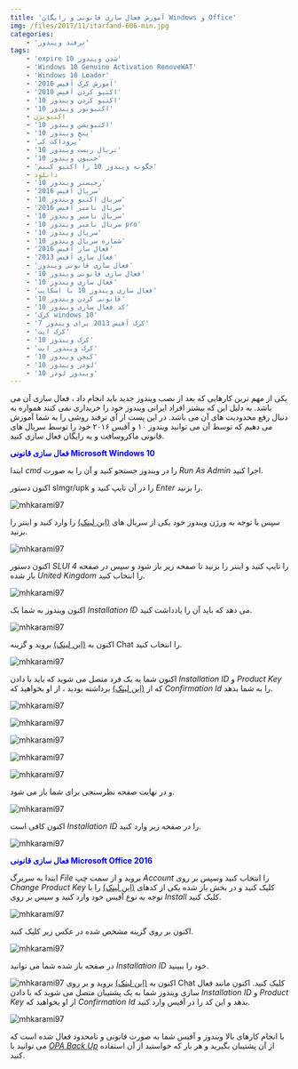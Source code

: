 ```yaml
---
title: 'آموزش فعال سازی قانونی و رایگان Windows و Office'
img: /files/2017/11/itarfand-606-min.jpg
categories:
    - 'ترفند ویندوز'
tags:
    - 'expire شدن ویندوز 10'
    - 'Windows 10 Genuine Activation RemoveWAT'
    - 'Windows 10 Loader'
    - 'آموزش کرک آفیس 2016'
    - 'اكتيو كردن آفيس 2010'
    - 'اکتیو کردن ویندوز 10'
    - 'اکتیوتور ویندوز 10'
    - اکتیویژن
    - 'اکتیویشن ویندوز 10'
    - 'پتچ ویندوز 10'
    - 'پروداکت کی'
    - 'تریال ریست ویندوز 10'
    - 'جنیون ویندوز 10'
    - 'چگونه ویندوز 10 را اکتیو کنیم'
    - دانلود
    - 'رجیستر ویندوز 10'
    - 'سریال آفیس 2016'
    - 'سریال اکتیو ویندوز 10'
    - 'سریال نامبر آفیس 2016'
    - 'سریال نامبر ویندوز 10'
    - 'سریال نامبر ویندوز 10 pro'
    - 'سریال ویندوز 10'
    - 'شماره سریال ویندوز 10'
    - 'فعال ساز آفیس 2016'
    - 'فعال سازی آفیس 2013'
    - 'فعال سازی قانونی ویندوز'
    - 'فعال سازی قانونی ویندوز 10'
    - 'فعال سازی ویندوز 10'
    - 'فعال سازی ویندوز 10 با اسکایپ'
    - 'قانونی کردن ویندوز 10'
    - 'کد فعال سازی ویندوز 10'
    - 'کرک windows 10'
    - 'کرک آفیس 2013 برای ویندوز 7'
    - 'کرک ایت'
    - 'کرک ویندوز 10'
    - 'کرک ویندوز ایت'
    - 'کیجن ویندوز 10'
    - 'لودر ویندوز 10'
    - 'ویندوز لودر 10'
---
```


یکی از مهم ترین کارهایی که بعد از نصب ویندوز جدید باید انجام داد ، فعال سازی آن می باشد. به دلیل این که بیشتر افراد ایرانی ویندوز خود را خریداری نمی کنند همواره به دنبال رفع محدودیت های آن می باشد. در این پست از آی ترفند روشی را به شما آموزش می دهیم که توسط آن می توانید ویندوز ۱۰ و آفیس ۲۰۱۶ خود را توسط سریال های قانونی ماکروسافت و به رایگان فعال سازی کنید.

<span style="color: #0000ff;">**فعال سازی قانونی Microsoft Windows 10**</span>

ابتدا *cmd* را در ویندوز جستجو کنید و آن را به صورت *Run As Admin* اجرا کنید.

اکنون دستور slmgr/upk را در آن تایپ کنید و *Enter* را بزنید.

![mhkarami97](/files/2017/11/itarfand-593-min.jpg)  

سپس با توجه به ورژن ویندوز خود یکی از سریال های [(این لینک)](http://textuploader.com/dq5hq) را وارد کنید و اینتر را بزنید.

![mhkarami97](/files/2017/11/itarfand-594-min.jpg)  

اکنون دستور *SLUI 4* را تایپ کنید و اینتر را بزنید تا صفحه زیر باز شود و سپس در صفحه باز شده *United Kingdom* را انتخاب کنید.

![mhkarami97](/files/2017/11/itarfand-595-min.jpg)  

اکنون ویندوز به شما یک *Installation ID* می دهد که باید آن را یادداشت کنید.

![mhkarami97](/files/2017/11/itarfand-596-min.jpg)  

اکنون به [(این لینک)](https://partner.support.services.microsoft.com/en-us/contact/menu/software/windows/setup/) بروید و گزینه Chat را انتخاب کنید.

![mhkarami97](/files/2017/11/itarfand-598-min.jpg)  

اکنون شما به یک فرد متصل می شوید که باید با دادن *Installation ID* و *Product Key* که از [(این لینک)](http://textuploader.com/dq5hq) برداشته بودید ، از او بخواهید که *Confirmation Id* را به شما بدهد.

![mhkarami97](/files/2017/11/itarfand-599-min.jpg)  

![mhkarami97](/files/2017/11/itarfand-600-min.jpg)  

![mhkarami97](/files/2017/11/itarfand-601-min.jpg)  

![mhkarami97](/files/2017/11/itarfand-602-min.jpg)  

![mhkarami97](/files/2017/11/itarfand-603-min.jpg)  

و در نهایت صفحه نظرسنجی برای شما باز می شود.

![mhkarami97](/files/2017/11/itarfand-604-min.jpg)  

اکنون کافی است *Installation ID* را در صفحه زیر وارد کنید.

![mhkarami97](/files/2017/11/itarfand-605-min.jpg)  

<span style="color: #0000ff;">**فعال سازی قانونی Microsoft Office 2016**</span>

ابتدا به سربرگ *File* بروید و از سمت چپ *Account* را انتخاب کنید وسپس بر روی *Change Product Key* کلیک کنید و در بخش باز شده یکی از کدهای [(این لینک)](http://textuploader.com/dq5xk) را با توجه به نوع آفیس خود وارد کنید و سپس بر روی *Install* کلیک کنید.

![mhkarami97](/files/2017/11/itarfand-612-min.jpg)  

اکنون بر روی گزینه مشخص شده در عکس زیر کلیک کنید.

![mhkarami97](/files/2017/11/itarfand-613-min.jpg)  

در صفحه باز شده شما می توانید *Installation ID* خود را ببینید.

![mhkarami97](/files/2017/11/itarfand-614-min.jpg) اکنون به [(این لینک)](https://partner.support.services.microsoft.com/en-us/contact/menu/software/office/setup/) بروید و بر روی Chat کلیک کنید. اکنون مانند فعال سازی ویندوز شما به یک پشتیبان متصل می شوید که با دادن *Installation ID* و *Product Key* از او بخواهید که *Confirmation Id* بدهد و این کد را در آفیس وارد کنید.

![mhkarami97](/files/2017/11/itarfand-615-min.jpg)  

با انجام کارهای بالا ویندوز و آفیس شما به صورت قانونی و نامحدود فعال شده است که می توانید با [*OPA Back Up*](http://www.opa-backup.de/index_en.php) از آن پشتیبان بگیرید و هر بار که خواستید از آن استفاده کنید.